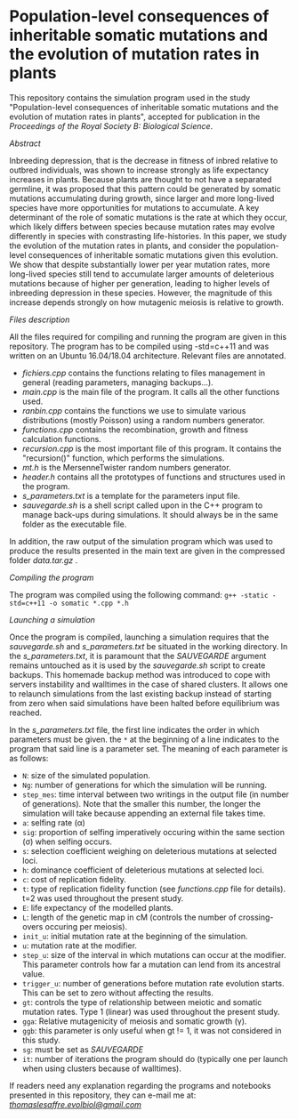 # Population-level consequences of inheritable somatic mutations and the evolution of mutation rates in plants

This repository contains the simulation program used in the study "Population-level consequences of inheritable somatic mutations 
and the evolution of mutation rates in plants", accepted for publication in the _Proceedings of the Royal Society B: Biological Science_.

_Abstract_

Inbreeding depression, that is the decrease in fitness of inbred relative to outbred individuals, was shown to increase strongly as life expectancy increases 
in plants. Because plants are thought to not have a separated germline, it was proposed that this pattern could be generated by somatic mutations accumulating 
during growth, since larger and more long-lived species have more opportunities for mutations to accumulate. A key determinant of the role of somatic mutations 
is the rate at which they occur, which likely differs between species because mutation rates may evolve differently in species with constrasting life-histories. 
In this paper, we study the evolution of the mutation rates in plants, and consider the population-level consequences of inheritable somatic mutations given 
this evolution. We show that despite substantially lower per year mutation rates, more long-lived species still tend to accumulate larger amounts of deleterious 
mutations because of higher per generation, leading to higher levels of inbreeding depression in these species. However, the magnitude of this increase depends 
strongly on how mutagenic meiosis is relative to growth.

_Files description_

All the files required for compiling and running the program are given in this repository. 
The program has to be compiled using -std=c++11 and was written on an Ubuntu 16.04/18.04 architecture. Relevant files are annotated. 
* _fichiers.cpp_ contains the functions relating to files management in general (reading parameters, managing backups...).
* _main.cpp_ is the main file of the program. It calls all the other functions used.
* _ranbin.cpp_ contains the functions we use to simulate various distributions (mostly Poisson) using a random numbers generator.
* _functions.cpp_ contains the recombination, growth and fitness calculation functions.
* _recursion.cpp_ is the most important file of this program. It contains the "recursion()" function, which performs the simulations. 
* _mt.h_ is the MersenneTwister random numbers generator.
* _header.h_ contains all the prototypes of functions and structures used in the program.
* _s_parameters.txt_ is a template for the parameters input file.
* _sauvegarde.sh_ is a shell script called upon in the C++ program to manage back-ups during simulations. It should always be in the same folder as the executable file.

In addition, the raw output of the simulation program which was used to produce the results presented in the main text are given in the compressed folder _data.tar.gz_ .

_Compiling the program_

The program was compiled using the following command: `g++ -static -std=c++11 -o somatic *.cpp *.h` 

_Launching a simulation_

Once the program is compiled, launching a simulation requires that the _sauvegarde.sh_ and _s_parameters.txt_ be situated in the working directory. In the _s_parameters.txt_, it is paramount that the *SAUVEGARDE* argument remains untouched as it is used by the _sauvegarde.sh_ script to create backups. This homemade backup method was introduced to cope with servers instability and walltimes in the case of shared clusters. It allows one to relaunch simulations from the last existing backup instead of starting from zero when said simulations have been halted before equilibrium was reached.

In the _s_parameters.txt_ file, the first line indicates the order in which parameters must be given. the `*` at the beginning of a line indicates to the program that said line is a parameter set. The meaning of each parameter is as follows:
* `N`: size of the simulated population. 
* `Ng`: number of generations for which the simulation will be running.
* `step_mes`: time interval between two writings in the output file (in number of generations). Note that the smaller this number, the longer the simulation will take because appending an external file takes time.
* `a`: selfing rate (α)
* `sig`: proportion of selfing imperatively occuring within the same section (σ) when selfing occurs.
* `s`: selection coefficient weighing on deleterious mutations at selected loci.
* `h`: dominance coefficient of deleterious mutations at selected loci.
* `c`: cost of replication fidelity.
* `t`: type of replication fidelity function (see _functions.cpp_ file for details). t=2 was used throughout the present study.
* `E`: life expectancy of the modelled plants. 
* `L`: length of the genetic map in cM (controls the number of crossing-overs occuring per meiosis).
* `init_u`: initial mutation rate at the beginning of the simulation.
* `u`: mutation rate at the modifier.
* `step_u`: size of the interval in which mutations can occur at the modifier. This parameter controls how far a mutation can lend from its ancestral value.
* `trigger_u`: number of generations before mutation rate evolution starts. This can be set to zero without affecting the results.
* `gt`: controls the type of relationship between meiotic and somatic mutation rates. Type 1 (linear) was used throughout the present study. 
* `gga`: Relative mutagenicity of meiosis and somatic growth (γ).
* `ggb`: this parameter is only useful when gt != 1, it was not considered in this study.
* `sg`: must be set as _SAUVEGARDE_
* `it`: number of iterations the program should do (typically one per launch when using clusters because of walltimes).


If readers need any explanation regarding the programs and notebooks presented in this repository, they can e-mail me at: *thomaslesaffre.evolbiol@gmail.com*
